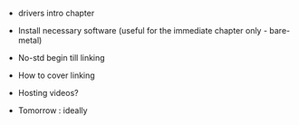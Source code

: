 
- drivers intro chapter  
- Install necessary software (useful for the immediate chapter only - bare-metal)
- No-std begin till linking

- How to cover linking


- Hosting videos?  
- Tomorrow : ideally